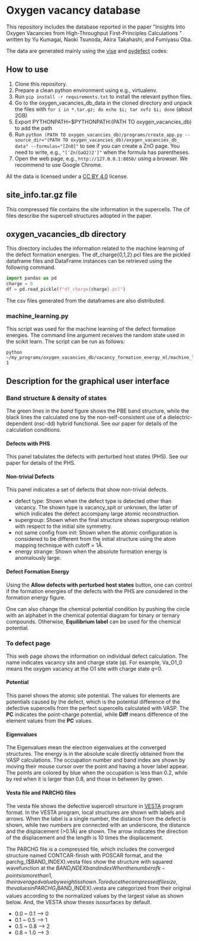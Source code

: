# Oxygen vacancy database  
This repository includes the database reported in the paper
"Insights Into Oxygen Vacancies from High-Throughput First-Principles Calculations
" written by Yu Kumagai, Naoki Tsunoda, Akira Takahashi, and Fumiyasu Oba.

The data are generated mainly using the [vise](https://github.com/kumagai-group/vise) 
and [pydefect](https://github.com/kumagai-group/pydefect) codes:

## How to use  
1. Clone this repository.
2. Prepare a clean python environment using e.g., virtualenv.
3. Run `pip install -r requirements.txt` to install the relevant python files.
4. Go to the oxygen_vacancies_db_data in the cloned directory 
   and unpack the files with `for i in *.tar.gz; do echo $i; tar xvfz $i; done` 
   (about 2GB)
5. Export PYTHONPATH=$PYTHONPATH:(PATH TO oxygen_vacancies_db) to add the path
6. Run `python (PATH TO oxygen_vacancies_db)/programs/create_app.py --source_dir="(PATH TO oxygen_vacancies_db)/oxygen_vacancies_db_ data" --formulas="[ZnO]"` 
   to see if you can create a ZnO page. You need to write, e.g., `"['Zn(GaO2)2']"` when the formula has parentheses.
7. Open the web page, e.g., `http://127.0.0.1:8050/` using a browser. We recommend to use Google Chrome.

All the data is licensed under a [CC BY 4.0](https://creativecommons.org/licenses/by/4.0/) license.

## site_info.tar.gz file
This compressed file contains the site information in the supercells.
The cif files describe the supercell structures adopted in the paper.
 
## oxygen_vacancies_db directory
This directory includes the information related to the machine learning of the defect formation energies.
The df_charge{0,1,2}.pcl files are the pickled dataframe files and DataFrame instances can be retrieved using the following command.

```python
import pandas as pd
charge = 0
df = pd.read_pickle(f"df_charge{charge}.pcl")
```

The csv files generated from the dataframes are also distributed.

### machine_learning.py
This script was used for the machine learning of the defect formation energies.
The command line argument receives the random state used in the scikit learn. 
The script can be run as follows:
```
python ~/my_programs/oxygen_vacancies_db/vacancy_formation_energy_ml/machine_learning.py 1
```

## Description for the graphical user interface 
### Band structure & density of states
The green lines in the *band* figure shows the PBE band structure, while
the black lines the calculated one by the non-self-consistent use of a dielectric-dependent (nsc-dd) hybrid functional.
See our paper for details of the calculation conditions.

#### Defects with PHS
This panel tabulates the defects with perturbed host states (PHS).
See our paper for details of the PHS.

#### Non-trivial Defects
This panel indicates a set of defects that show non-trivial defects.

- defect type: Shown when the defect type is detected other than vacancy.
  The shown type is vacancy_spit or unknown, the latter of which indicates the defect accompany large atomic reconstruction.
- supergroup: Shown when the final structure shows supergroup relation with respect to the initial site symmetry.
- not same config from init: Shown when the atomic configuration is considered to 
  be different from the initial structure using the atom mapping technique with cutoff = 1Å.
- energy strange: Shown when the absolute formation energy is anomalously large.

#### Defect Formation Energy
Using the **Allow defects with perturbed host states** button, 
one can control if the formation energies of the defects with the PHS are considered in the formation energy figure. 

One can also change the chemical potential condition by pushing the circle with an alphabet in the chemical potential diagram
for binary or ternary compounds. 
Otherwise, **Equilibrium label** can be used for the chemical potential.

### To defect page
This web page shows the information on individual defect calculation.
The name indicates vacancy site and charge state (*q*). 
For example, Va_O1_0 means the oxygen vacancy at the O1 site with charge state *q*=0.

#### Potential 
This panel shows the atomic site potential. 
The values for elements are potentials caused by the defect, 
which is the potential difference of the defective supercells from the perfect supercells calculated with VASP.
The **PC** indicates the point-charge potential, 
while **Diff** means difference of the element values from the **PC** values.

#### Eigenvalues 
The Eigenvalues mean the electron eigenvalues at the converged structures.
The energy is in the absolute scale directly obtained from the VASP calculations.
The occupation number and band index are shown by moving their mouse cursor over the point and having a hover label appear.
The points are colored by blue when the occupation is less than 0.2, 
while by red when it is larger than 0.8, and those in between by green.

#### Vesta file and PARCHG files 
The vesta file shows the defective supercell structure in [VESTA](https://jp-minerals.org/vesta/en/) program format.
In the VESTA program, local structures are shown with labels and arrows.
When the label is a single number, the distance from the defect is shown, 
while two numbers are connected with an underscore, the distance and the displacement (>0.1Å) are shown.
The arrow indicates the direction of the displacement and the length is 10 times the displacement.

The PARCHG file is a compressed file, which includes the converged structure named CONTCAR-finish with POSCAR format,
and the parchg_($BAND_INDEX).vesta files show the structure with squared wavefunction at the $BAND_INDEX band index
When the number of k-points is more than 1, their averaged value by weight is shown.
To reduce the compressed file size, the values in PARCHG_($BAND_INDEX).vesta are categorized from their original values
according to the normalized values by the largest value as shown below. And, the VESTA show theses isosurfaces by default.

- 0.0 ~ 0.1 --> 0
- 0.1 ~ 0.5 --> 1
- 0.5 ~ 0.8 --> 2
- 0.8 ~ 1.0 --> 3
